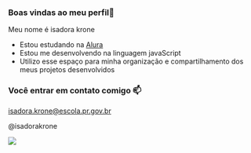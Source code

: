 ### Boas vindas ao meu perfil💙

Meu nome é isadora krone

- Estou estudando na [Alura](https://www.alura.com.br)
- Estou me desenvolvendo na linguagem javaScript
- Utilizo esse espaço para minha organização e compartilhamento dos meus projetos desenvolvidos

### Você entrar em contato comigo 📫

isadora.krone@escola.pr.gov.br

@isadorakrone

![](https://media.tenor.com/zVvViQKqa0MAAAAi/psybirdb1oom.gif)
